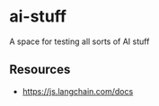 # ai-stuff

A space for testing all sorts of AI stuff

## Resources

- https://js.langchain.com/docs
